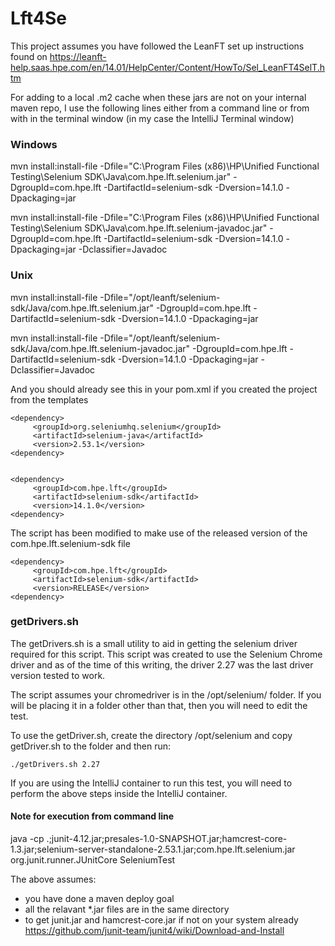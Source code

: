# Lft4Se
This project assumes you have followed the LeanFT set up instructions found on https://leanft-help.saas.hpe.com/en/14.01/HelpCenter/Content/HowTo/Sel_LeanFT4SelT.htm


For adding to a local .m2 cache when these jars are not on your internal maven repo, I use the following lines either from a command line or from with in the terminal window (in my case the IntelliJ Terminal window)

### Windows
mvn install:install-file -Dfile="C:\Program Files (x86)\HP\Unified Functional Testing\Selenium SDK\Java\com.hpe.lft.selenium.jar" -DgroupId=com.hpe.lft -DartifactId=selenium-sdk -Dversion=14.1.0 -Dpackaging=jar

mvn install:install-file -Dfile="C:\Program Files (x86)\HP\Unified Functional Testing\Selenium SDK\Java\com.hpe.lft.selenium-javadoc.jar" -DgroupId=com.hpe.lft -DartifactId=selenium-sdk -Dversion=14.1.0 -Dpackaging=jar -Dclassifier=Javadoc

### Unix
mvn install:install-file -Dfile="/opt/leanft/selenium-sdk/Java/com.hpe.lft.selenium.jar" -DgroupId=com.hpe.lft -DartifactId=selenium-sdk -Dversion=14.1.0 -Dpackaging=jar

mvn install:install-file -Dfile="/opt/leanft/selenium-sdk/Java/com.hpe.lft.selenium-javadoc.jar" -DgroupId=com.hpe.lft -DartifactId=selenium-sdk -Dversion=14.1.0 -Dpackaging=jar -Dclassifier=Javadoc

And you should already see this in your pom.xml if you created the project from the templates

```
<dependency>
     <groupId>org.seleniumhq.selenium</groupId>
     <artifactId>selenium-java</artifactId>
     <version>2.53.1</version>
<dependency>


<dependency>
     <groupId>com.hpe.lft</groupId>
     <artifactId>selenium-sdk</artifactId>
     <version>14.1.0</version>
<dependency>
```
The script has been modified to make use of the released version of the com.hpe.lft.selenium-sdk file

```
<dependency>
     <groupId>com.hpe.lft</groupId>
     <artifactId>selenium-sdk</artifactId>
     <version>RELEASE</version>
<dependency>
```

### getDrivers.sh
The getDrivers.sh is a small utility to aid in getting the selenium driver required for this script.  This script was created to use the Selenium Chrome driver and as of the time of this writing, the driver 2.27 was the last driver version tested to work.

The script assumes your chromedriver is in the /opt/selenium/<VER> folder.  If you will be placing it in a folder other than that, then you will need to edit the test.

To use the getDriver.sh, create the directory /opt/selenium and copy getDriver.sh to the folder and then run:

```
./getDrivers.sh 2.27
```

If you are using the IntelliJ container to run this test, you will need to perform the above steps inside the IntelliJ container.

#### Note for execution from command line
java -cp .;junit-4.12.jar;presales-1.0-SNAPSHOT.jar;hamcrest-core-1.3.jar;selenium-server-standalone-2.53.1.jar;com.hpe.lft.selenium.jar org.junit.runner.JUnitCore SeleniumTest

The above assumes:
- you have done a maven deploy goal
- all the relavant *.jar files are in the same directory
- to get junit.jar and hamcrest-core.jar if not on your system already https://github.com/junit-team/junit4/wiki/Download-and-Install


